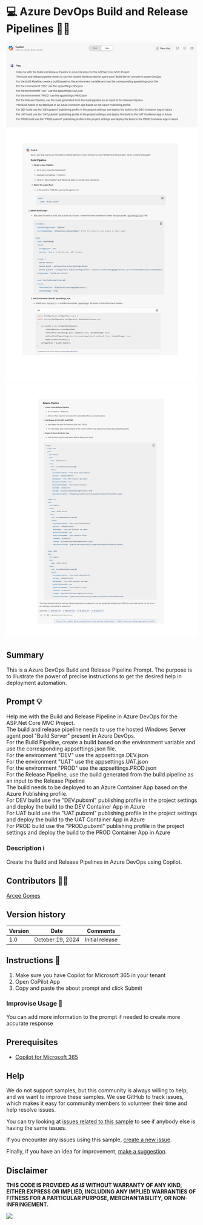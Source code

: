 # 💻 Azure DevOps Build and Release Pipelines 🧑‍💻

![Prompt query](./assets/prompt-query.jpg)
![Demo answer Build Pipeline](./assets/prompt-output-build-pipeline.jpg)
![Demo answer Release Pipeline](./assets/prompt-output-release-pipeline.jpg)

## Summary

This is a Azure DevOps Build and Release Pipeline Prompt. The purpose is to illustrate the power of precise instructions to get the desired help in deployment automation. 

## Prompt 💡

Help me with the Build and Release Pipeline in Azure DevOps for the ASP.Net Core MVC Project.<br/>
The build and release pipeline needs to use the hosted Windows Server agent pool "Build Server" present in Azure DevOps.<br/>
For the Build Pipeline, create a build based on the environment variable and use the corresponding appsettings.json file.<br/>
For the environment "DEV" use the appsettings.DEV.json<br/>
For the environment "UAT" use the appsettings.UAT.json<br/>
For the environment "PROD" use the appsettings.PROD.json<br/>
For the Release Pipeline, use the build generated from the build pipeline as an input to the Release Pipeline<br/>
The build needs to be deployed to an Azure Container App based on the Azure Publishing profile.<br/>
For DEV build use the "DEV.pubxml" publishing profile in the project settings and deploy the build to the DEV Container App in Azure<br/>
For UAT build use the "UAT.pubxml" publishing profile in the project settings and deploy the build to the UAT Container App in Azure<br/>
For PROD build use the "PROD.pubxml" publishing profile in the project settings and deploy the build to the PROD Container App in Azure<br/>

### Description ℹ️

Create the Build and Release Pipelines in Azure DevOps using Copilot.

## Contributors 👨‍💻

[Arcee Gomes](https://github.com/arceegomes)

## Version history

Version|Date|Comments
-------|----|--------
1.0|October 19, 2024|Initial release

## Instructions 📝

1. Make sure you have Copilot for Microsoft 365 in your tenant
2. Open CoPilot App 
3. Copy and paste the about prompt and click Submit

### Improvise Usage 🚀

You can add more information to the prompt if needed to create more accurate response

## Prerequisites

* [Copilot for Microsoft 365](https://developer.microsoft.com/microsoft-365/dev-program)

## Help

We do not support samples, but this community is always willing to help, and we want to improve these samples. We use GitHub to track issues, which makes it easy for  community members to volunteer their time and help resolve issues.

You can try looking at [issues related to this sample](https://github.com/pnp/copilot-prompts/issues?q=label%3A%22sample%3A%20m365-azure-devops-pipeline-prompt%22) to see if anybody else is having the same issues.

If you encounter any issues using this sample, [create a new issue](https://github.com/pnp/copilot-prompts/issues/new).

Finally, if you have an idea for improvement, [make a suggestion](https://github.com/pnp/copilot-prompts/issues/new).

## Disclaimer

**THIS CODE IS PROVIDED *AS IS* WITHOUT WARRANTY OF ANY KIND, EITHER EXPRESS OR IMPLIED, INCLUDING ANY IMPLIED WARRANTIES OF FITNESS FOR A PARTICULAR PURPOSE, MERCHANTABILITY, OR NON-INFRINGEMENT.**

![](https://m365-visitor-stats.azurewebsites.net/SamplesGallery/copilotprompts-m365-azure-devops-pipeline-prompt)


